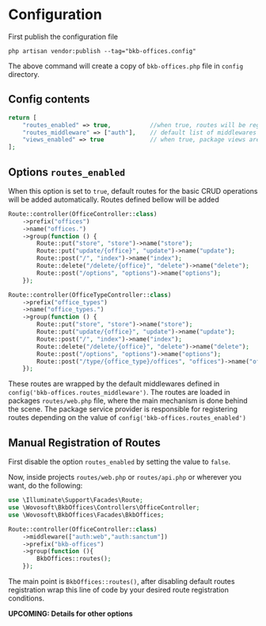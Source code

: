 # Configuration

First publish the configuration file

```shell
php artisan vendor:publish --tag="bkb-offices.config"
```

The above command will create a copy of `bkb-offices.php` file in `config` directory.

## Config contents

```php
return [
    "routes_enabled" => true,           //when true, routes will be registered automatically
    "routes_middleware" => ["auth"],    // default list of middlewares for the routes
    "views_enabled" => true             // when true, package views are registered automatically
];
```

## Options `routes_enabled`

When this option is set to `true`, default routes for the basic CRUD operations will be added automatically.
Routes defined bellow will be added

```php
Route::controller(OfficeController::class)
    ->prefix("offices")
    ->name("offices.")
    ->group(function () {
        Route::put("store", "store")->name("store");
        Route::put("update/{office}", "update")->name("update");
        Route::post("/", "index")->name("index");
        Route::delete("/delete/{office}", "delete")->name("delete");
        Route::post("/options", "options")->name("options");
    });

Route::controller(OfficeTypeController::class)
    ->prefix("office_types")
    ->name("office_types.")
    ->group(function () {
        Route::put("store", "store")->name("store");
        Route::put("update/{office}", "update")->name("update");
        Route::post("/", "index")->name("index");
        Route::delete("/delete/{office}", "delete")->name("delete");
        Route::post("/options", "options")->name("options");
        Route::post("/type/{office_type}/offices", "offices")->name("offices");
    });
```

These routes are wrapped by the default middlewares defined in `config('bkb-offices.routes_middleware')`. The routes are
loaded in packages `routes/web.php` file, where the main mechanism is done behind the scene. The package service
provider is responsible for registering routes depending on the value of `config('bkb-offices.routes_enabled')`

## Manual Registration of Routes

First disable the option `routes_enabled` by setting the value to `false`.

Now, inside projects `routes/web.php` or `routes/api.php` or wherever you want, do the following:

```php
use \Illuminate\Support\Facades\Route;
use \Wovosoft\BkbOffices\Controllers\OfficeController;
use \Wovosoft\BkbOffices\Facades\BkbOffices;

Route::controller(OfficeController::class)
    ->middleware(["auth:web","auth:sanctum"])
    ->prefix("bkb-offices")
    ->group(function (){
        BkbOffices::routes();
    });
```

The main point is `BkbOffices::routes()`, after disabling default routes registration wrap this line of code by your
desired route registration conditions.

**UPCOMING: Details for other options**
